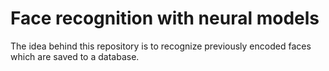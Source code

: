# Face recognition with neural models

The idea behind this repository is to recognize previously encoded faces which are saved to a database.

